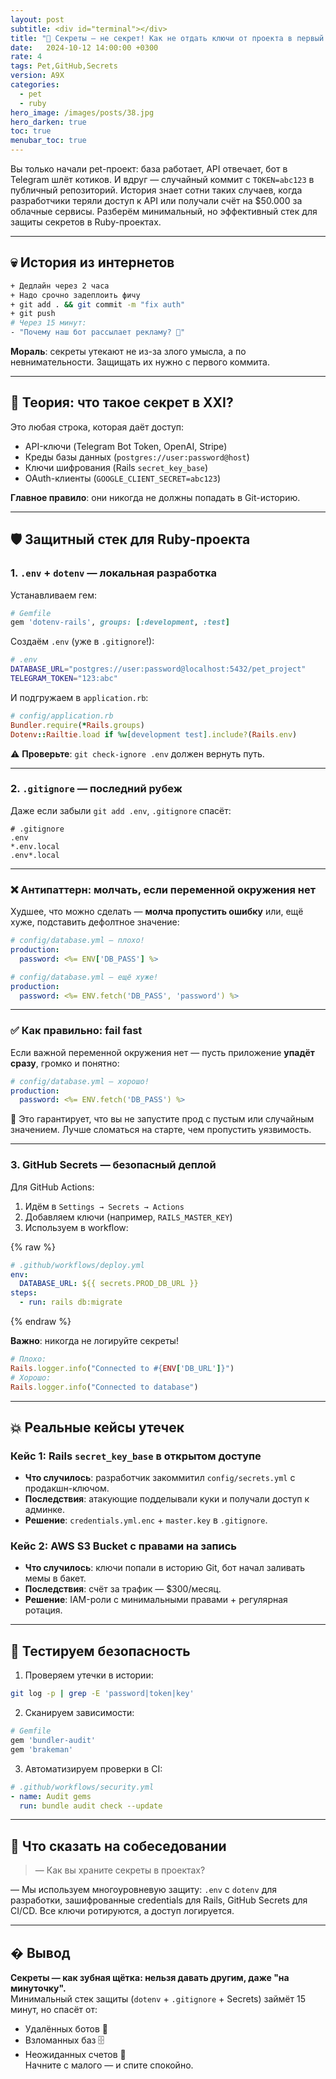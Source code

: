 ```yaml
---
layout: post
subtitle: <div id="terminal"></div>
title: "🔐 Секреты — не секрет! Как не отдать ключи от проекта в первый же день"
date:   2024-10-12 14:00:00 +0300
rate: 4
tags: Pet,GitHub,Secrets
version: A9X
categories:
  - pet
  - ruby
hero_image: /images/posts/38.jpg
hero_darken: true
toc: true
menubar_toc: true
---
```

Вы только начали pet-проект: база работает, API отвечает, бот в Telegram шлёт котиков. И вдруг — случайный коммит с `TOKEN=abc123` в публичный репозиторий. История знает сотни таких случаев, когда разработчики теряли доступ к API или получали счёт на $50.000 за облачные сервисы. Разберём минимальный, но эффективный стек для защиты секретов в Ruby-проектах.

---

## 💀 История из интернетов

```bash
+ Дедлайн через 2 часа
+ Надо срочно задеплоить фичу
+ git add . && git commit -m "fix auth"
+ git push
# Через 15 минут: 
- "Почему наш бот рассылает рекламу? 🔞"
```

**Мораль**: секреты утекают не из-за злого умысла, а по невнимательности. Защищать их нужно с первого коммита.

---

## 🧠 Теория: что такое секрет в XXI?

Это любая строка, которая даёт доступ:
- API-ключи (Telegram Bot Token, OpenAI, Stripe)
- Креды базы данных (`postgres://user:password@host`)
- Ключи шифрования (Rails `secret_key_base`)
- OAuth-клиенты (`GOOGLE_CLIENT_SECRET=abc123`)

**Главное правило**: они никогда не должны попадать в Git-историю.

---

## 🛡️ Защитный стек для Ruby-проекта

### 1. `.env` + `dotenv` — локальная разработка

Устанавливаем гем:

```ruby
# Gemfile
gem 'dotenv-rails', groups: [:development, :test]
```

Создаём `.env` (уже в `.gitignore`!):

```bash
# .env
DATABASE_URL="postgres://user:password@localhost:5432/pet_project"
TELEGRAM_TOKEN="123:abc"
```

И подгружаем в `application.rb`:

```ruby
# config/application.rb
Bundler.require(*Rails.groups)
Dotenv::Railtie.load if %w[development test].include?(Rails.env)
```

⚠️ **Проверьте**: `git check-ignore .env` должен вернуть путь.

---

### 2. `.gitignore` — последний рубеж

Даже если забыли `git add .env`, `.gitignore` спасёт:

```gitignore
# .gitignore
.env
*.env.local
.env*.local
```

---

### ❌ Антипаттерн: молчать, если переменной окружения нет

Худшее, что можно сделать — **молча пропустить ошибку** или, ещё хуже, подставить дефолтное значение:

```yaml
# config/database.yml — плохо!
production:
  password: <%= ENV['DB_PASS'] %>
```

```yaml
# config/database.yml — ещё хуже!
production:
  password: <%= ENV.fetch('DB_PASS', 'password') %> 
```

---

### ✅ Как правильно: fail fast

Если важной переменной окружения нет — пусть приложение **упадёт сразу**, громко и понятно:

```yaml
# config/database.yml — хорошо!
production:
  password: <%= ENV.fetch('DB_PASS') %>
```

📌 Это гарантирует, что вы не запустите прод с пустым или случайным значением. Лучше сломаться на старте, чем пропустить уязвимость.

---

### 3. GitHub Secrets — безопасный деплой

Для GitHub Actions:

1. Идём в `Settings → Secrets → Actions`
2. Добавляем ключи (например, `RAILS_MASTER_KEY`)
3. Используем в workflow:

{% raw %}
```yaml
# .github/workflows/deploy.yml
env:
  DATABASE_URL: ${{ secrets.PROD_DB_URL }}
steps:
  - run: rails db:migrate
```
{% endraw %}

**Важно**: никогда не логируйте секреты!

```ruby
# Плохо:
Rails.logger.info("Connected to #{ENV['DB_URL']}") 
# Хорошо:
Rails.logger.info("Connected to database") 
```

---

## 💥 Реальные кейсы утечек

### Кейс 1: Rails `secret_key_base` в открытом доступе
- **Что случилось**: разработчик закоммитил `config/secrets.yml` с продакшн-ключом.
- **Последствия**: атакующие подделывали куки и получали доступ к админке.
- **Решение**: `credentials.yml.enc` + `master.key` в `.gitignore`.

### Кейс 2: AWS S3 Bucket с правами на запись
- **Что случилось**: ключи попали в историю Git, бот начал заливать мемы в бакет.
- **Последствия**: счёт за трафик — $300/месяц.
- **Решение**: IAM-роли с минимальными правами + регулярная ротация.

---

## 🧪 Тестируем безопасность

1. Проверяем утечки в истории:
```bash
git log -p | grep -E 'password|token|key'
```

2. Сканируем зависимости:
```ruby
# Gemfile
gem 'bundler-audit'
gem 'brakeman'
```

3. Автоматизируем проверки в CI:
```yaml
# .github/workflows/security.yml
- name: Audit gems
  run: bundle audit check --update
```

---

## 🎤 Что сказать на собеседовании

> — Как вы храните секреты в проектах?

— Мы используем многоуровневую защиту: `.env` с `dotenv` для разработки, зашифрованные credentials для Rails, GitHub Secrets для CI/CD. Все ключи ротируются, а доступ логируется.

---

## � Вывод

**Секреты — как зубная щётка: нельзя давать другим, даже "на минуточку".**  
Минимальный стек защиты (`dotenv` + `.gitignore` + Secrets) займёт 15 минут, но спасёт от:
- Удалённых ботов 🤖
- Взломанных баз 🗄️
- Неожиданных счетов 💸  
Начните с малого — и спите спокойно.  
